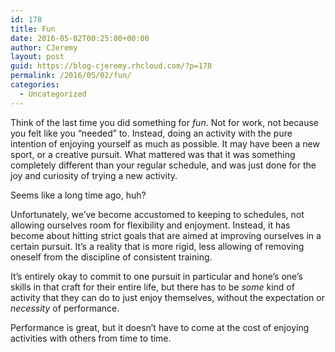 ```yaml
---
id: 178
title: Fun
date: 2016-05-02T00:25:00+00:00
author: CJeremy
layout: post
guid: https://blog-cjeremy.rhcloud.com/?p=178
permalink: /2016/05/02/fun/
categories:
  - Uncategorized
---
```

Think of the last time you did something for _fun_. Not for work, not because you felt like you &#8220;needed&#8221; to. Instead, doing an activity with the pure intention of enjoying yourself as much as possible. It may have been a new sport, or a creative pursuit. What mattered was that it was something completely different than your regular schedule, and was just done for the joy and curiosity of trying a new activity.

Seems like a long time ago, huh?

Unfortunately, we&#8217;ve become accustomed to keeping to schedules, not allowing ourselves room for flexibility and enjoyment. Instead, it has become about hitting strict goals that are aimed at improving ourselves in a certain pursuit. It&#8217;s a reality that is more rigid, less allowing of removing oneself from the discipline of consistent training.

It&#8217;s entirely okay to commit to one pursuit in particular and hone&#8217;s one&#8217;s skills in that craft for their entire life, but there has to be _some_ kind of activity that they can do to just enjoy themselves, without the expectation or _necessity_ of performance.

Performance is great, but it doesn&#8217;t have to come at the cost of enjoying activities with others from time to time.